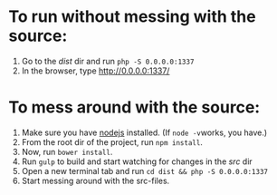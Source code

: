 # To run without messing with the source:
1. Go to the _dist_ dir and run `php -S 0.0.0.0:1337`
2. In the browser, type http://0.0.0.0:1337/

# To mess around with the source:
1. Make sure you have [nodejs](https://nodejs.org/) installed. (If `node -v`works, you have.)
2. From the root dir of the project, run `npm install`.
3. Now, run `bower install`.
4. Run `gulp` to build and start watching for changes in the _src_ dir
5. Open a new terminal tab and run `cd dist && php -S 0.0.0.0:1337`
6. Start messing around with the src-files.
